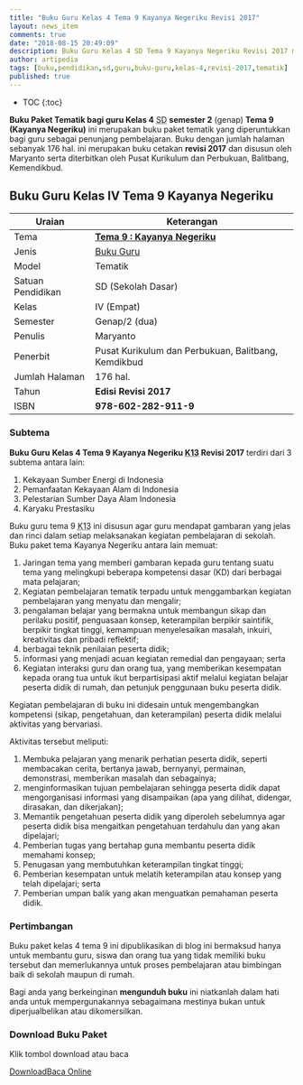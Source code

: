 ```yaml
---
title: "Buku Guru Kelas 4 Tema 9 Kayanya Negeriku Revisi 2017"
layout: news_item
comments: true
date: "2018-08-15 20:49:09"
description: Buku Guru Kelas 4 SD Tema 9 Kayanya Negeriku Revisi 2017 merupakan buku paket tematik kurikulum 2013 revisi 2018 terdiri dari beberapa tema.
author: artipedia
tags: [buku,pendidikan,sd,guru,buku-guru,kelas-4,revisi-2017,tematik]
published: true
---
```

* TOC
{:toc}

<script type="application/ld+json">
{
  "@context":"http://schema.org",
  "@type":"Book",
  "name" : "{{ page.title }}",
  "author": {
    "@type":"Person",
    "name":"Maryanto."
  },
  "url" : "{{ site.url }}{{ page.url }}",
  "workExample" : [{
    "@type": "Book",
    "isbn": "978-602-282-911-9",
    "bookEdition": "Revisi 2017",
    "bookFormat": "http://schema.org/Hardcover",
    "potentialAction":{
    "@type":"ReadAction",
    "target":
      {
        "@type":"EntryPoint",
        "urlTemplate":"{{ site.url }}{{ page.url }}",
        "actionPlatform":[
          "http://schema.org/DesktopWebPlatform",
          "http://schema.org/IOSPlatform",
          "http://schema.org/AndroidPlatform"
        ]
      }
      }
    }
    ]
    }
 
</script>

**Buku Paket Tematik bagi guru Kelas 4** <abbr title="Sekolah Dasar">SD</abbr> **semester 2** (genap) **Tema 9 (Kayanya Negeriku)** ini merupakan buku paket tematik yang diperuntukkan bagi guru sebagai penunjang pembelajaran. Buku dengan jumlah halaman sebanyak 176 hal. ini merupakan buku cetakan **revisi 2017** dan disusun oleh Maryanto serta diterbitkan oleh Pusat Kurikulum dan Perbukuan, Balitbang, Kemendikbud. 

## Buku Guru Kelas IV Tema 9 Kayanya Negeriku

|Uraian|Keterangan|
| --- | --- |
|Tema|<a href="/buku/buku-guru-kelas-4-tema-9-kayanya-negeriku-revisi-2017" title="Buku Guru Kelas 4 semester 2 Tema 9 Kayanya Negeriku K13 Revisi 2017"><strong>Tema 9 : Kayanya Negeriku</strong></a>|
|Jenis|<a href="/buku" title="Buku Guru" target="_blank">Buku Guru</a>|
|Model|Tematik|
|Satuan Pendidikan|SD (Sekolah Dasar)|
Kelas|IV (Empat)|
|Semester|Genap/2 (dua)|
Penulis|Maryanto|
|Penerbit|Pusat Kurikulum dan Perbukuan, Balitbang, Kemdikbud|
|Jumlah Halaman|176 hal.|
|Tahun|<strong>Edisi Revisi 2017</strong>|
|ISBN|<strong>978-602-282-911-9</strong>|

### Subtema

<b>Buku Guru</b> <b>Kelas 4 Tema 9 Kayanya Negeriku <abbr title='Kurikulum 2013'>K13</abbr> Revisi 2017</b> terdiri dari 3 subtema antara lain: 

<ol><li>Kekayaan Sumber Energi di Indonesia</li><li>Pemanfaatan Kekayaan Alam di Indonesia</li><li>Pelestarian Sumber Daya Alam Indonesia</li><li>Karyaku Prestasiku</li></ol>

Buku guru tema 9 <acronym title='Kurikulum 2013'>K13</acronym> ini disusun agar guru mendapat gambaran yang jelas dan rinci dalam setiap melaksanakan kegiatan pembelajaran di sekolah. Buku paket tema Kayanya Negeriku antara lain memuat:

<ol><li>Jaringan tema yang memberi gambaran kepada guru tentang suatu tema yang melingkupi beberapa kompetensi dasar (KD) dari berbagai mata pelajaran;</li><li>Kegiatan pembelajaran tematik terpadu untuk menggambarkan kegiatan pembelajaran yang menyatu dan mengalir;</li><li>pengalaman belajar yang bermakna untuk membangun sikap dan perilaku positif, penguasaan konsep, keterampilan berpikir saintifik, berpikir tingkat tinggi, kemampuan menyelesaikan masalah, inkuiri, kreativitas dan pribadi reflektif;</li><li>berbagai teknik penilaian peserta didik;</li><li>informasi yang menjadi acuan kegiatan remedial dan pengayaan; serta</li><li>Kegiatan interaksi guru dan orang tua, yang memberikan kesempatan kepada orang tua untuk ikut berpartisipasi aktif melalui kegiatan belajar peserta didik di rumah, dan petunjuk penggunaan buku peserta didik. </li></ol>

Kegiatan pembelajaran di buku ini didesain untuk mengembangkan kompetensi (sikap, pengetahuan, dan keterampilan) peserta didik melalui aktivitas yang bervariasi.</p><p>Aktivitas tersebut meliputi:

<ol><li>Membuka pelajaran yang menarik perhatian peserta didik, seperti membacakan cerita, bertanya jawab, bernyanyi, permainan, demonstrasi, memberikan masalah dan sebagainya;</li><li>menginformasikan tujuan pembelajaran sehingga peserta didik dapat mengorganisasi informasi yang disampaikan (apa yang dilihat, didengar, dirasakan, dan dikerjakan);</li><li>Memantik pengetahuan peserta didik yang diperoleh sebelumnya agar peserta didik bisa mengaitkan pengetahuan terdahulu dan yang akan dipelajari;</li><li>Pemberian tugas yang bertahap guna membantu peserta didik memahami konsep;</li><li>Penugasan yang membutuhkan keterampilan tingkat tinggi;</li><li>Pemberian kesempatan untuk melatih keterampilan atau konsep yang telah dipelajari; serta</li><li>Pemberian umpan balik yang akan menguatkan pemahaman peserta didik.</li></ol>

### Pertimbangan
Buku paket kelas 4 tema 9 ini dipublikasikan di blog ini bermaksud hanya untuk membantu guru, siswa dan orang tua yang tidak memiliki buku tersebut dan memerlukannya untuk proses pembelajaran atau bimbingan baik di sekolah maupun di rumah.
<p>Bagi anda yang berkeinginan <b>mengunduh buku</b> ini niatkanlah dalam hati anda untuk mempergunakannya sebagaimana mestinya bukan untuk diperjualbelikan atau dikomersilkan.</p>

### Download Buku Paket
Klik tombol download atau baca
<p class="center"><a class="button download" href="https://docs.google.com/uc?export=download&id=0By0sQxGRuPoIUlZ2RUJaazk0bjA" rel="nofollow" target="_blank" title="Download">Download</a><a class="button demo open-dialog" href="https://drive.google.com/file/d/0By0sQxGRuPoIUlZ2RUJaazk0bjA/preview" Title="Baca Online" rel="nofollow">Baca Online</a></p>
